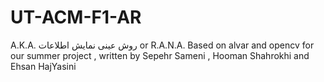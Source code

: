 # UT-ACM-F1-AR
A.K.A. روش عینی نمایش اطلاعات or R.A.N.A.
Based on alvar and opencv for our summer project , written by Sepehr Sameni , Hooman Shahrokhi and Ehsan HajYasini
